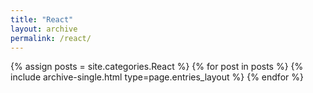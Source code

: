 ```yaml
---
title: "React"
layout: archive
permalink: /react/
---
```



{% assign posts = site.categories.React %}
{% for post in posts %} {% include archive-single.html type=page.entries_layout %} {% endfor %}

